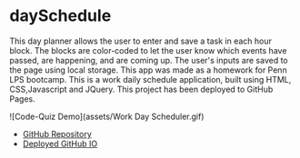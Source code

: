 # daySchedule

This day planner allows the user to enter and save a task in each hour block. The blocks are color-coded to let the user know which events have passed, are happening, and are coming up. The user's inputs are saved to the page using local storage.
This app was made as a homework for Penn LPS bootcamp.
This is a work daily schedule application, built using HTML, CSS,Javascript and JQuery.
This project has been deployed to GitHub Pages.

![Code-Quiz Demo](assets/Work Day Scheduler.gif)

- [GitHub Repository](https://github.com/Geovany17/daySchedule)
- [Deployed GitHub IO](https://geovany17.github.io/daySchedule/.)
